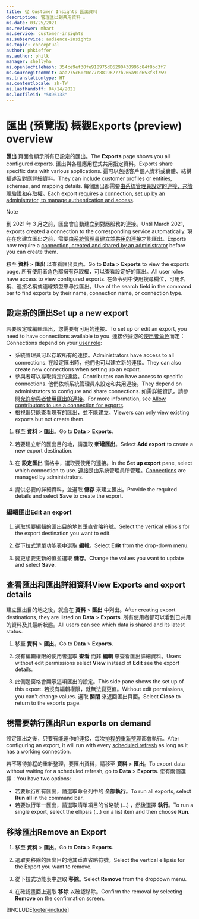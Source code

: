 ```yaml
---
title: 從 Customer Insights 匯出資料
description: 管理匯出到共用資料 。
ms.date: 03/25/2021
ms.reviewer: mhart
ms.service: customer-insights
ms.subservice: audience-insights
ms.topic: conceptual
author: phkieffer
ms.author: philk
manager: shellyha
ms.openlocfilehash: 354ce9ef30fe918975d06290430996c84f8bd3f7
ms.sourcegitcommit: aaa275c60c0c77c88196277b266a91d653f8f759
ms.translationtype: HT
ms.contentlocale: zh-TW
ms.lasthandoff: 04/14/2021
ms.locfileid: "5896133"
---
```

# <a name="exports-preview-overview"></a><span data-ttu-id="abe6f-103">匯出 (預覽版) 概觀</span><span class="sxs-lookup"><span data-stu-id="abe6f-103">Exports (preview) overview</span></span>

<span data-ttu-id="abe6f-104">**匯出** 頁面會顯示所有已設定的匯出。</span><span class="sxs-lookup"><span data-stu-id="abe6f-104">The **Exports** page shows you all configured exports.</span></span> <span data-ttu-id="abe6f-105">匯出與各種應用程式共用指定資料。</span><span class="sxs-lookup"><span data-stu-id="abe6f-105">Exports share specific data with various applications.</span></span> <span data-ttu-id="abe6f-106">這可以包括客戶個人資料或實體、結構描述及對應詳細資料。</span><span class="sxs-lookup"><span data-stu-id="abe6f-106">They can include customer profiles or entities, schemas, and mapping details.</span></span> <span data-ttu-id="abe6f-107">每個匯出都需要[由系統管理員設定的連接，來管理驗證和存取權](connections.md)。</span><span class="sxs-lookup"><span data-stu-id="abe6f-107">Each export requires a [connection, set up by an administrator, to manage authentication and access](connections.md).</span></span>

> [!NOTE]
> <span data-ttu-id="abe6f-108">到 2021 年 3 月之前，匯出會自動建立到對應服務的連接。</span><span class="sxs-lookup"><span data-stu-id="abe6f-108">Until March 2021, exports created a connection to the corresponding service automatically.</span></span> <span data-ttu-id="abe6f-109">現在在您建立匯出之前，需要[由系統管理員建立並共用的連接](connections.md)才能匯出。</span><span class="sxs-lookup"><span data-stu-id="abe6f-109">Exports now require a [connection, created and shared by an administrator](connections.md) before you can create them.</span></span>

<span data-ttu-id="abe6f-110">移至 **資料** > **匯出** 以查看匯出頁面。</span><span class="sxs-lookup"><span data-stu-id="abe6f-110">Go to **Data** > **Exports** to view the exports page.</span></span> <span data-ttu-id="abe6f-111">所有使用者角色都擁有存取權，可以查看設定好的匯出。</span><span class="sxs-lookup"><span data-stu-id="abe6f-111">All user roles have access to view configured exports.</span></span> <span data-ttu-id="abe6f-112">在命令列中使用搜尋欄位，可用名稱、連接名稱或連線類型來尋找匯出。</span><span class="sxs-lookup"><span data-stu-id="abe6f-112">Use of the search field in the command bar to find exports by their name, connection name, or connection type.</span></span>

## <a name="set-up-a-new-export"></a><span data-ttu-id="abe6f-113">設定新的匯出</span><span class="sxs-lookup"><span data-stu-id="abe6f-113">Set up a new export</span></span>

<span data-ttu-id="abe6f-114">若要設定或編輯匯出，您需要有可用的連接。</span><span class="sxs-lookup"><span data-stu-id="abe6f-114">To set up or edit an export, you need to have connections available to you.</span></span> <span data-ttu-id="abe6f-115">連接依據您的[使用者角色](permissions.md)而定：</span><span class="sxs-lookup"><span data-stu-id="abe6f-115">Connections depend on your [user role](permissions.md):</span></span>
- <span data-ttu-id="abe6f-116">系統管理員可以存取所有的連接。</span><span class="sxs-lookup"><span data-stu-id="abe6f-116">Administrators have access to all connections.</span></span> <span data-ttu-id="abe6f-117">在設定匯出時，他們也可以建立新的連接。</span><span class="sxs-lookup"><span data-stu-id="abe6f-117">They can also create new connections when setting up an export.</span></span>
- <span data-ttu-id="abe6f-118">參與者可以存取特定的連接。</span><span class="sxs-lookup"><span data-stu-id="abe6f-118">Contributors can have access to specific connections.</span></span> <span data-ttu-id="abe6f-119">他們依賴系統管理員來設定和共用連接。</span><span class="sxs-lookup"><span data-stu-id="abe6f-119">They depend on administrators to configure and share connections.</span></span> <span data-ttu-id="abe6f-120">如需詳細資訊，請參閱[允許參與者使用匯出的連接](connections.md#allow-contributors-to-use-a-connection-for-exports)。</span><span class="sxs-lookup"><span data-stu-id="abe6f-120">For more information, see [Allow contributors to use a connection for exports](connections.md#allow-contributors-to-use-a-connection-for-exports).</span></span>
- <span data-ttu-id="abe6f-121">檢視器只能查看現有的匯出，並不能建立。</span><span class="sxs-lookup"><span data-stu-id="abe6f-121">Viewers can only view existing exports but not create them.</span></span>

1. <span data-ttu-id="abe6f-122">移至 **資料** > **匯出**。</span><span class="sxs-lookup"><span data-stu-id="abe6f-122">Go to **Data** > **Exports**.</span></span>

1. <span data-ttu-id="abe6f-123">若要建立新的匯出目的地，請選取 **新增匯出**。</span><span class="sxs-lookup"><span data-stu-id="abe6f-123">Select **Add export** to create a new export destination.</span></span>

1. <span data-ttu-id="abe6f-124">在 **設定匯出** 窗格中，選取要使用的連接。</span><span class="sxs-lookup"><span data-stu-id="abe6f-124">In the **Set up export** pane, select which connection to use.</span></span> <span data-ttu-id="abe6f-125">[連接](connections.md)是由系統管理員所管理。</span><span class="sxs-lookup"><span data-stu-id="abe6f-125">[Connections](connections.md) are managed by administrators.</span></span> 

1. <span data-ttu-id="abe6f-126">提供必要的詳細資料，並選取 **儲存** 來建立匯出。</span><span class="sxs-lookup"><span data-stu-id="abe6f-126">Provide the required details and select **Save** to create the export.</span></span>

### <a name="edit-an-export"></a><span data-ttu-id="abe6f-127">編輯匯出</span><span class="sxs-lookup"><span data-stu-id="abe6f-127">Edit an export</span></span>

1. <span data-ttu-id="abe6f-128">選取想要編輯的匯出目的地其垂直省略符號。</span><span class="sxs-lookup"><span data-stu-id="abe6f-128">Select the vertical ellipsis for the export destination you want to edit.</span></span>

1. <span data-ttu-id="abe6f-129">從下拉式清單功能表中選取 **編輯**。</span><span class="sxs-lookup"><span data-stu-id="abe6f-129">Select **Edit** from the drop-down menu.</span></span>

1. <span data-ttu-id="abe6f-130">變更想要更新的值並選取 **儲存**。</span><span class="sxs-lookup"><span data-stu-id="abe6f-130">Change the values you want to update and select **Save**.</span></span>

## <a name="view-exports-and-export-details"></a><span data-ttu-id="abe6f-131">查看匯出和匯出詳細資料</span><span class="sxs-lookup"><span data-stu-id="abe6f-131">View Exports and export details</span></span>

<span data-ttu-id="abe6f-132">建立匯出目的地之後，就會在 **資料** > **匯出** 中列出。</span><span class="sxs-lookup"><span data-stu-id="abe6f-132">After creating export destinations, they are listed on **Data** > **Exports**.</span></span> <span data-ttu-id="abe6f-133">所有使用者都可以看到已共用的資料及其最新狀態。</span><span class="sxs-lookup"><span data-stu-id="abe6f-133">All users can see which data is shared and its latest status.</span></span>

1. <span data-ttu-id="abe6f-134">移至 **資料** > **匯出**。</span><span class="sxs-lookup"><span data-stu-id="abe6f-134">Go to **Data** > **Exports**.</span></span>

1. <span data-ttu-id="abe6f-135">沒有編輯權限的使用者選取 **查看** 而非 **編輯** 來查看匯出詳細資料。</span><span class="sxs-lookup"><span data-stu-id="abe6f-135">Users without edit permissions select **View** instead of **Edit** see the export details.</span></span>

1. <span data-ttu-id="abe6f-136">此側邊窗格會顯示這項匯出的設定。</span><span class="sxs-lookup"><span data-stu-id="abe6f-136">This side pane shows the set up of this export.</span></span> <span data-ttu-id="abe6f-137">若沒有編輯權限，就無法變更值。</span><span class="sxs-lookup"><span data-stu-id="abe6f-137">Without edit permissions, you can't change values.</span></span> <span data-ttu-id="abe6f-138">選取 **關閉** 來返回匯出頁面。</span><span class="sxs-lookup"><span data-stu-id="abe6f-138">Select **Close** to return to the exports page.</span></span>

## <a name="run-exports-on-demand"></a><span data-ttu-id="abe6f-139">視需要執行匯出</span><span class="sxs-lookup"><span data-stu-id="abe6f-139">Run exports on demand</span></span>

<span data-ttu-id="abe6f-140">設定匯出之後，只要有能運作的連接，每次[排程的重新整理](system.md#schedule-tab)都會執行。</span><span class="sxs-lookup"><span data-stu-id="abe6f-140">After configuring an export, it will run with every [scheduled refresh](system.md#schedule-tab) as long as it has a working connection.</span></span>

<span data-ttu-id="abe6f-141">若不等待排程的重新整理，要匯出資料，請移至 **資料** > **匯出**。</span><span class="sxs-lookup"><span data-stu-id="abe6f-141">To export data without waiting for a scheduled refresh, go to **Data** > **Exports**.</span></span> <span data-ttu-id="abe6f-142">您有兩個選擇：</span><span class="sxs-lookup"><span data-stu-id="abe6f-142">You have two options:</span></span>

- <span data-ttu-id="abe6f-143">若要執行所有匯出，請選取命令列中的 **全部執行**。</span><span class="sxs-lookup"><span data-stu-id="abe6f-143">To run all exports, select **Run all** in the command bar.</span></span> 
- <span data-ttu-id="abe6f-144">若要執行單一匯出，請選取清單項目的省略號 (...) ，然後選擇 **執行**。</span><span class="sxs-lookup"><span data-stu-id="abe6f-144">To run a single export, select the ellipsis (...) on a list item and then choose **Run**.</span></span>

## <a name="remove-an-export"></a><span data-ttu-id="abe6f-145">移除匯出</span><span class="sxs-lookup"><span data-stu-id="abe6f-145">Remove an Export</span></span>

1. <span data-ttu-id="abe6f-146">移至 **資料** > **匯出**。</span><span class="sxs-lookup"><span data-stu-id="abe6f-146">Go to **Data** > **Exports**.</span></span>

1. <span data-ttu-id="abe6f-147">選取要移除的匯出目的地其垂直省略符號。</span><span class="sxs-lookup"><span data-stu-id="abe6f-147">Select the vertical ellipsis for the Export you want to remove.</span></span>

1. <span data-ttu-id="abe6f-148">從下拉式功能表中選取 **移除**。</span><span class="sxs-lookup"><span data-stu-id="abe6f-148">Select **Remove** from the dropdown menu.</span></span>

1. <span data-ttu-id="abe6f-149">在確認畫面上選取 **移除** 以確認移除。</span><span class="sxs-lookup"><span data-stu-id="abe6f-149">Confirm the removal by selecting **Remove** on the confirmation screen.</span></span>


[!INCLUDE[footer-include](../includes/footer-banner.md)]
